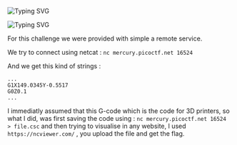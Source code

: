 
![Typing SVG](https://readme-typing-svg.herokuapp.com?font=Fira+Code&pause=1000&width=435&size=35&lines=Speeds+and+feeds)

![Typing SVG](https://readme-typing-svg.herokuapp.com?font=Fira+Code&weight=500&pause=1000&color=F70000&width=435&lines=Reverse)

For this challenge we were provided with simple a remote service.

We try to connect using netcat : `nc mercury.picoctf.net 16524`

And we get this kind of strings :

```
...
G1X149.0345Y-0.5517
G0Z0.1
...
```
I immediatly assumed that this G-code which is the code for 3D printers, so what I did, was first saving the code using : `nc mercury.picoctf.net 16524 > file.csc` and then trying to visualise in any website, I used `https://ncviewer.com/` , you upload the file and get the flag.